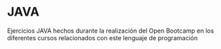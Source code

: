 # JAVA
Ejercicios JAVA hechos durante la realización del Open Bootcamp en los diferentes cursos relacionados con este lenguaje de programación
